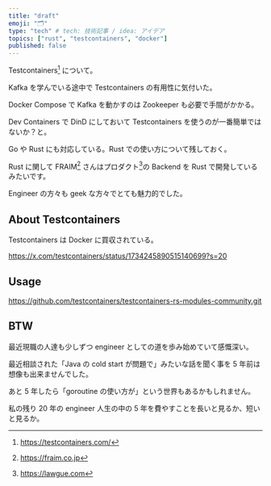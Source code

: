 ```yaml
---
title: "draft"
emoji: "🗂"
type: "tech" # tech: 技術記事 / idea: アイデア
topics: ["rust", "testcontainers", "docker"]
published: false
---
```

Testcontainers[^1] について。

Kafka を学んでいる途中で Testcontainers の有用性に気付いた。

Docker Compose で Kafka を動かすのは Zookeeper も必要で手間がかかる。

Dev Containers で DinD にしておいて Testcontainers を使うのが一番簡単ではないか？と。

Go や Rust にも対応している。Rust での使い方について残しておく。

Rust に関して FRAIM[^2] さんはプロダクト[^3]の Backend を Rust で開発しているみたいです。

Engineer の方々も geek な方々でとても魅力的でした。

## About Testcontainers
Testcontainers は Docker に買収されている。

https://x.com/testcontainers/status/1734245890515140699?s=20

## Usage

https://github.com/testcontainers/testcontainers-rs-modules-community.git

## BTW
最近現職の人達も少しずつ engineer としての道を歩み始めていて感慨深い。

最近相談された「Java の cold start が問題で」みたいな話を聞く事を 5 年前は想像も出来ませんでした。

あと 5 年したら「goroutine の使い方が」という世界もあるかもしれません。

私の残り 20 年の engineer 人生の中の 5 年を費やすことを長いと見るか、短いと見るか。

[^1]: https://testcontainers.com/
[^2]: https://fraim.co.jp
[^3]: https://lawgue.com
